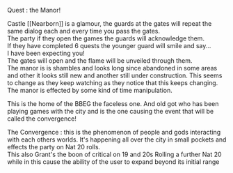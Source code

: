 Quest : the Manor!  
  
Castle [[Nearborn]] is a glamour, the guards at the gates will repeat the same dialog each and every time you pass the gates.  
The party if they open the games the guards will acknowledge them.  
If they have completed 6 quests the younger guard will smile and say...  
I have been expecting you!  
The gates will open and the flame will be unveiled through them.  
The manor is is shambles and looks long since abandoned in some areas and other it looks still new and another still under construction. This seems to change as they keep watching as they notice that this keeps changing.  
The manor is effected by some kind of time manipulation.  
  
This is the home of the BBEG the faceless one. And old got who has been playing games with the city and is the one causing the event that will be called the convergence!  
  
The Convergence : this is the phenomenon of people and gods interacting with each others worlds. It's happening all over the city in small pockets and effects the party on Nat 20 rolls.  
This also Grant's the boon of critical on 19 and 20s
Rolling a further Nat 20 while in this cause the ability of the user to expand beyond its initial range